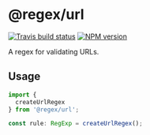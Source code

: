 # @regex/url

[![Travis build status](http://img.shields.io/travis/gajus/regex-url/master.svg?style=flat-square)](https://travis-ci.org/gajus/regex-url)
[![NPM version](http://img.shields.io/npm/v/@regex/url.svg?style=flat-square)](https://www.npmjs.org/package/@regex/url)

A regex for validating URLs.

## Usage

```js
import {
  createUrlRegex
} from '@regex/url';

const rule: RegExp = createUrlRegex();

```
